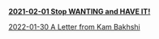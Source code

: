 [**2021-02-01 Stop WANTING and HAVE IT!**](/_posts/2021-02-01-stop-wanting-and-have-it.md)

[2022-01-30 A Letter from Kam Bakhshi](/_posts/2022-01-30-A-Letter-from-Kam-Bakhshi.md)